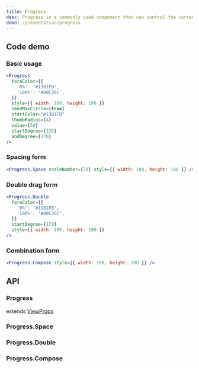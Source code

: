 ```yaml
---
title: Progress
desc: Progress is a commonly used component that can control the current progress with gestures, or it can only be used for display.
demo: /presentation/progress
---
```


## Code demo

### Basic usage

```jsx
<Progress
  foreColor={{
    '0%': '#1381FB',
    '100%': '#00C36C',
  }}
  style={{ width: 100, height: 100 }}
  needMaxCircle={true}
  startColor="#1381FB"
  thumbRadius={4}
  value={50}
  startDegree={135}
  andDegree={270}
/>
```

### Spacing form

```jsx
<Progress.Space scaleNumber={70} style={{ width: 100, height: 100 }} />
```

### Double drag form

```jsx
<Progress.Double
  foreColor={{
    '0%': '#1381FB',
    '100%': '#00C36C',
  }}
  startDegree={170}
  style={{ width: 100, height: 100 }}
/>
```

### Combination form

```jsx
<Progress.Compose style={{ width: 100, height: 100 }} />
```

## API

### Progress

extends [ViewProps](https://reactnative.dev/docs/view#props)

<API name="ProgressProps"></API>

### Progress.Space

<API name="SpaceProps"></API>

### Progress.Double

<API name="DoubleProps"></API>

### Progress.Compose

<API name="ComposeProps"></API>
